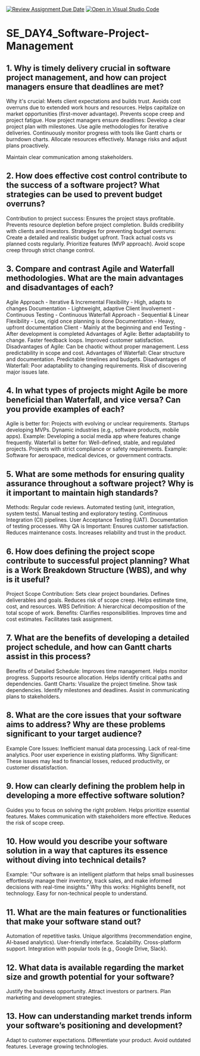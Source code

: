 [![Review Assignment Due Date](https://classroom.github.com/assets/deadline-readme-button-22041afd0340ce965d47ae6ef1cefeee28c7c493a6346c4f15d667ab976d596c.svg)](https://classroom.github.com/a/9pw6JKcu)
[![Open in Visual Studio Code](https://classroom.github.com/assets/open-in-vscode-2e0aaae1b6195c2367325f4f02e2d04e9abb55f0b24a779b69b11b9e10269abc.svg)](https://classroom.github.com/online_ide?assignment_repo_id=18933529&assignment_repo_type=AssignmentRepo)
# SE_DAY4_Software-Project-Management
## 1. Why is timely delivery crucial in software project management, and how can project managers ensure that deadlines are met?
Why it's crucial:
Meets client expectations and builds trust.
Avoids cost overruns due to extended work hours and resources.
Helps capitalize on market opportunities (first-mover advantage).
Prevents scope creep and project fatigue.
How project managers ensure deadlines:
Develop a clear project plan with milestones.
Use agile methodologies for iterative deliveries.
Continuously monitor progress with tools like Gantt charts or burndown charts.
Allocate resources effectively.
Manage risks and adjust plans proactively.

Maintain clear communication among stakeholders.
## 2. How does effective cost control contribute to the success of a software project? What strategies can be used to prevent budget overruns?
Contribution to project success:
Ensures the project stays profitable.
Prevents resource depletion before project completion.
Builds credibility with clients and investors.
Strategies for preventing budget overruns:
Create a detailed and realistic budget upfront.
Track actual costs vs planned costs regularly.
Prioritize features (MVP approach).
Avoid scope creep through strict change control.

## 3. Compare and contrast Agile and Waterfall methodologies. What are the main advantages and disadvantages of each?
Agile
Approach - Iterative & Incremental
Flexibility - High, adapts to changes
Documentation - Lightweight, adaptive
Client Involvement - Continuous
Testing	- Continuous
Waterfall
Approach - Sequential & Linear
Flexibility - Low, rigid once planning is done
Documentation - Heavy, upfront documentation
Client - Mainly at the beginning and end
Testing - After development is completed
Advantages of Agile:
Better adaptability to change.
Faster feedback loops.
Improved customer satisfaction.
Disadvantages of Agile:
Can be chaotic without proper management.
Less predictability in scope and cost.
Advantages of Waterfall:
Clear structure and documentation.
Predictable timelines and budgets.
Disadvantages of Waterfall:
Poor adaptability to changing requirements.
Risk of discovering major issues late.

## 4. In what types of projects might Agile be more beneficial than Waterfall, and vice versa? Can you provide examples of each?
Agile is better for:
Projects with evolving or unclear requirements.
Startups developing MVPs.
Dynamic industries (e.g., software products, mobile apps).
Example: Developing a social media app where features change frequently.
Waterfall is better for:
Well-defined, stable, and regulated projects.
Projects with strict compliance or safety requirements.
Example: Software for aerospace, medical devices, or government contracts.

## 5. What are some methods for ensuring quality assurance throughout a software project? Why is it important to maintain high standards?
Methods:
Regular code reviews.
Automated testing (unit, integration, system tests).
Manual testing and exploratory testing.
Continuous Integration (CI) pipelines.
User Acceptance Testing (UAT).
Documentation of testing processes.
Why QA is Important:
Ensures customer satisfaction.
Reduces maintenance costs.
Increases reliability and trust in the product.

## 6. How does defining the project scope contribute to successful project planning? What is a Work Breakdown Structure (WBS), and why is it useful?
Project Scope Contribution:
Sets clear project boundaries.
Defines deliverables and goals.
Reduces risk of scope creep.
Helps estimate time, cost, and resources.
WBS Definition:
A hierarchical decomposition of the total scope of work.
Benefits:
Clarifies responsibilities.
Improves time and cost estimates.
Facilitates task assignment.

## 7. What are the benefits of developing a detailed project schedule, and how can Gantt charts assist in this process?
Benefits of Detailed Schedule:
Improves time management.
Helps monitor progress.
Supports resource allocation.
Helps identify critical paths and dependencies.
Gantt Charts:
Visualize the project timeline.
Show task dependencies.
Identify milestones and deadlines.
Assist in communicating plans to stakeholders.

## 8. What are the core issues that your software aims to address? Why are these problems significant to your target audience?
Example Core Issues:
Inefficient manual data processing.
Lack of real-time analytics.
Poor user experience in existing platforms.
Why Significant:
These issues may lead to financial losses, reduced productivity, or customer dissatisfaction.

## 9. How can clearly defining the problem help in developing a more effective software solution?
Guides you to focus on solving the right problem.
Helps prioritize essential features.
Makes communication with stakeholders more effective.
Reduces the risk of scope creep.


## 10. How would you describe your software solution in a way that captures its essence without diving into technical details?
Example: "Our software is an intelligent platform that helps small businesses effortlessly manage their inventory, track sales, and make informed decisions with real-time insights."
Why this works:
Highlights benefit, not technology.
Easy for non-technical people to understand.

## 11. What are the main features or functionalities that make your software stand out?
Automation of repetitive tasks.
Unique algorithms (recommendation engine, AI-based analytics).
User-friendly interface.
Scalability.
Cross-platform support.
Integration with popular tools (e.g., Google Drive, Slack).

## 12. What data is available regarding the market size and growth potential for your software?
Justify the business opportunity.
Attract investors or partners.
Plan marketing and development strategies.

## 13. How can understanding market trends inform your software’s positioning and development?
Adapt to customer expectations.
Differentiate your product.
Avoid outdated features.
Leverage growing technologies.
